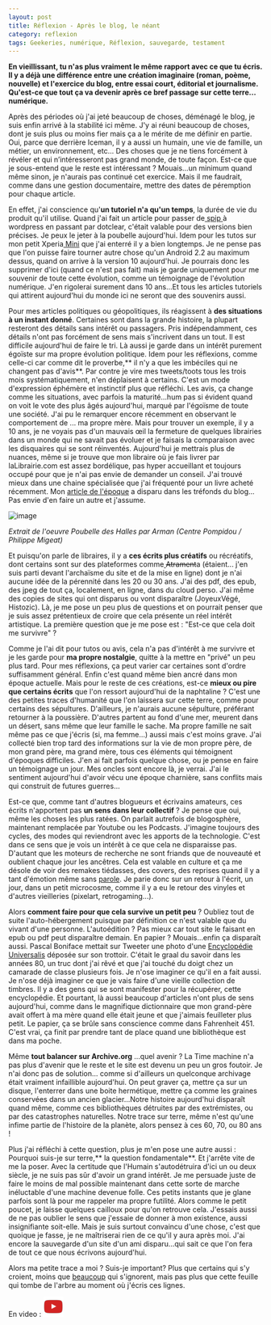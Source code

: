 ```yaml
---
layout: post
title: Réflexion - Après le blog, le néant
category: reflexion
tags: Geekeries, numérique, Réflexion, sauvegarde, testament
---
```

**En vieillissant, tu n'as plus vraiment le même rapport avec ce que tu écris. Il y a déjà une différence entre une création imaginaire (roman, poème, nouvelle) et l'exercice du blog, entre essai court, éditorial et journalisme. Qu'est-ce que tout ça va devenir après ce bref passage sur cette terre... numérique.**

Après des périodes où j'ai jeté beaucoup de choses, déménagé le blog, je suis enfin arrivé à la stabilité ici même. J'y ai réuni beaucoup de choses, dont je suis plus ou moins fier mais ça a le mérite de me définir en partie. Oui, parce que derrière Iceman, il y a aussi un humain, une vie de famille, un métier, un environnement, etc... Des choses que je ne tiens forcément à révéler et qui n’intéresseront pas grand monde, de toute façon. Est-ce que je sous-entend que le reste est intéressant ? Mouais...un minimum quand même sinon, je n'aurais pas continué cet exercice. Mais il me faudrait, comme dans une gestion documentaire, mettre des dates de péremption pour chaque article. 

En effet, j'ai conscience qu'**un tutoriel n'a qu'un temps**, la durée de vie du produit qu'il utilise. Quand j'ai fait un article pour passer de<a href="https://cheziceman.wordpress.com/2010/09/25/tuto-wordpress-spip-dotclear-et-migration/"> spip </a>à wordpress en passant par dotclear, c'était valable pour des versions bien précises. Je peux le jeter à la poubelle aujourd'hui. Idem pour les tutos sur mon petit Xperia<a href="https://cheziceman.wordpress.com/2018/04/10/informatique-des-annees-80-a-nos-jours-2005-2010/"> Mini</a> que j'ai enterré il y a bien longtemps. Je ne pense pas que l'on puisse faire tourner autre chose qu'un Android 2.2 au maximum dessus, quand on arrive à la version 10 aujourd'hui. Je pourrais donc les supprimer d'ici (quand ce n'est pas fait) mais je garde uniquement pour me souvenir de toute cette évolution, comme un témoignage de l'évolution numérique. J'en rigolerai surement dans 10 ans...Et tous les articles tutoriels qui attirent aujourd'hui du monde ici ne seront que des souvenirs aussi.

Pour mes articles politiques ou géopolitiques, ils réagissent à **des situations à un instant donné**. Certaines sont dans la grande histoire, la plupart resteront des détails sans intérêt ou passagers. Pris indépendamment, ces détails n'ont pas forcément de sens mais s'incrivent dans un tout. Il est difficile aujourd'hui de faire le tri. Là aussi je garde dans un intérêt purement égoïste sur ma propre évolution politique. Idem pour les réflexions, comme celle-ci car comme dit le proverbe,** il n'y a que les imbéciles qui ne changent pas d'avis**. Par contre je vire mes tweets/toots tous les trois mois systématiquement, n'en déplaisent à certains. C'est un mode d'expression éphémère et instinctif plus que réfléchi. Les avis, ça change comme les situations, avec parfois la maturité...hum pas si évident quand on voit le vote des plus âgés aujourd'hui, marqué par l'égoïsme de toute une société. J'ai pu le remarquer encore récemment en observant le comportement de ... ma propre mère. Mais pour trouver un exemple, il y a 10 ans, je ne voyais pas d'un mauvais œil la fermeture de quelques librairies dans un monde qui ne savait pas évoluer et je faisais la comparaison avec les disquaires qui se sont réinventés. Aujourd'hui je mettrais plus de nuances, même si je trouve que mon libraire où je fais livrer par laLibrairie.com est assez bordélique, pas hyper accueillant et toujours occupé pour que je n'ai pas envie de demander un conseil. J'ai trouvé mieux dans une chaine spécialisée que j'ai fréquenté pour un livre acheté récemment. Mon <a href="https://cheziceman.wordpress.com/2011/11/11/culture-devons-nous-defendre-nos-libraires/">article de l'époque</a> a disparu dans les tréfonds du blog... Pas envie d'en faire un autre et j'assume.

![image](https://filedn.eu/llqi9IBxlYouGRXYG2xlROb/img/2020/poubelle.jpg)

*Extrait de l'oeuvre Poubelle des Halles par Arman (Centre Pompidou / Philippe Migeat)*

Et puisqu'on parle de libraires, il y a **ces écrits plus créatifs** ou récréatifs, dont certains sont sur des plateformes comme<a href="https://www.atramenta.net/lire/une-aventure-impromptue/54665"> </a><s>Atrament</s>a (étaient... j'en suis parti devant l'archaïsme du site et de la mise en ligne) dont je n'ai aucune idée de la pérennité dans les 20 ou 30 ans. J'ai des pdf, des epub, des jpeg de tout ça, localement, en ligne, dans du cloud perso. J'ai même des copies de sites qui ont disparus ou vont disparaître (JoyeuxVégé, Histozic). Là, je me pose un peu plus de questions et on pourrait penser que je suis assez prétentieux de croire que cela présente un réel intérêt artistique. La première question  que je me pose est : "Est-ce que cela doit me survivre" ? 

Comme je l'ai dit pour tutos ou avis, cela n'a pas d'intérêt à me survivre et je les garde pour **ma propre nostalgie**, quitte à la mettre en "privé" un peu plus tard. Pour mes réflexions, ça peut varier car certaines sont d'ordre suffisamment général. Enfin c'est quand même bien ancré dans mon époque actuelle. Mais pour le reste de ces créations, est-ce **mieux ou pire que certains écrits** que l'on ressort aujourd'hui de la naphtaline ? C'est une des petites traces d'humanité que l'on laissera sur cette terre, comme pour certains des sépultures. D'ailleurs, je n'aurais aucune sépulture, préférant retourner à la poussière. D'autres partent au fond d'une mer, meurent dans un désert,  sans même que leur famille le sache. Ma propre famille ne sait même pas ce que j'écris (si, ma femme...) aussi mais c'est moins grave. J'ai collecté bien trop tard des informations sur la vie de mon propre père, de mon grand père, ma grand mère, tous ces éléments qui témoignent d'époques difficiles. J'en ai fait parfois quelque chose, ou je pense en faire un témoignage un jour. Mes oncles sont encore là, je verrai. J'ai le sentiment aujourd'hui d'avoir vécu une époque charnière, sans conflits mais qui construit de futures guerres...

Est-ce que, comme tant d'autres blogueurs et écrivains amateurs, ces écrits n'apportent pas **un sens dans leur collectif** ? Je pense que oui, même les choses les plus ratées. On parlait autrefois de blogosphère, maintenant remplacée par Youtube ou les Podcasts. J'imagine toujours des cycles, des modes qui reviendront avec les apports de la technologie. C'est dans ce sens que je vois un intérêt à ce que cela ne disparaisse pas. D'autant que les moteurs de recherche ne sont friands que de nouveauté et oublient chaque jour les ancêtres. Cela est valable en culture et ça me désole de voir des remakes tiédasses, des covers, des reprises quand il y a tant d'émotion même sans <a href="https://cheziceman.wordpress.com/2013/01/08/cinema-laurore-de-friedericj-wilhem-murnau-1927/">parole</a>. Je parie donc sur un retour à l'écrit, un jour, dans un petit microcosme, comme il y a eu le retour des vinyles et d'autres vieilleries (pixelart, retrogaming...).

Alors **comment faire pour que cela survive un petit peu** ? Oubliez tout de suite l'auto-hébergement puisque par définition ce n'est valable que du vivant d'une personne. L'autoédition ? Pas mieux car tout site le faisant en epub ou pdf peut disparaître demain. En papier ? Mouais...enfin ça disparaît aussi. Pascal Boniface mettait sur Tweeter une photo d'une <a href="https://fr.wikipedia.org/wiki/Encyclopædia_Universalis">Encyclopédie Universalis</a> déposée sur son trottoir. C'était le graal du savoir dans les années 80, un truc dont j'ai rêvé et que j'ai touché du doigt chez un camarade de classe plusieurs fois. Je n'ose imaginer ce qu'il en a fait aussi. Je n'ose déjà imaginer ce que je vais faire d'une vieille collection de timbres. Il y a des gens qui se sont manifester pour la récupérer, cette encyclopédie. Et pourtant, là aussi beaucoup d'articles n'ont plus de sens aujourd'hui, comme dans le magnifique dictionnaire que mon grand-père avait offert à ma mère quand elle était jeune et que j'aimais feuilleter plus petit. Le papier, ça se brûle sans conscience comme dans Fahrenheit 451. C'est vrai, ça finit par prendre tant de place quand une bibliothèque est dans ma poche.

Même **tout balancer sur Archive.org** ...quel avenir ? La Time machine n'a pas plus d'avenir que le reste et le site est devenu un peu un gros foutoir. Je n'ai donc pas de solution... comme si d'ailleurs un quelconque archivage était vraiment infaillible aujourd'hui. On peut graver ça, mettre ça sur un disque, l'enterrer dans une boite hermétique, mettre ça comme les graines conservées dans un ancien glacier...Notre histoire aujourd'hui disparaît quand même, comme ces bibliothèques détruites par des extrémistes, ou par des catastrophes naturelles. Notre trace sur terre, même n'est qu'une infime partie de l'histoire de la planète, alors pensez à ces 60, 70, ou 80 ans !

Plus j'ai réfléchi à cette question, plus je m'en pose une autre aussi : Pourquoi suis-je sur terre,** la question fondamentale**. Et j'arrête vite de me la poser. Avec la certitude que l'Humain s'autodétruira d'ici un ou deux siècle, je ne suis pas sûr d'avoir un grand intérêt. Je me persuade juste de faire le moins de mal possible maintenant dans cette sorte de marche inéluctable d'une machine devenue folle. Ces petits instants que je glane parfois sont là pour me rappeler ma propre futilité. Alors comme le petit poucet, je laisse quelques cailloux pour qu'on retrouve cela. J'essais aussi de ne pas oublier le sens que j'essaie de donner à mon existence, aussi insignifiante soit-elle. Mais je suis surtout convaincu d'une chose, c'est que quoique je fasse, je ne maîtriserai rien de ce qu'il y aura après moi. J'ai encore la sauvegarde d'un site d'un ami disparu...qui sait ce que l'on fera de tout ce que nous écrivons aujourd'hui.

Alors ma petite trace a moi ? Suis-je important? Plus que certains qui s'y croient, moins que <a href="https://www.parigotmanchot.fr/2020/01/08/un-oeil-dans-le-retroviseur/">beaucoup</a> qui s'ignorent, mais pas plus que cette feuille qui tombe de l'arbre au moment où j'écris ces lignes.

En video : [![video](/images/youtube.png)](https://www.youtube.com/watch?v=ypr18UmxOas)

